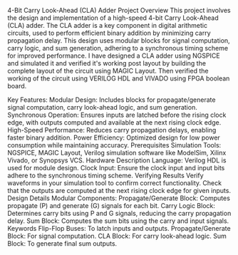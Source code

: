 4-Bit Carry Look-Ahead (CLA) Adder
Project Overview
This project involves the design and implementation of a high-speed 4-bit Carry Look-Ahead (CLA) adder. The CLA adder is a key component in digital arithmetic circuits, used to perform efficient binary addition by minimizing carry propagation delay. This design uses modular blocks for signal computation, carry logic, and sum generation, adhering to a synchronous timing scheme for improved performance. I have designed a CLA adder using NGSPICE and simulated it and verified it's working post layout by building the complete layout of the circuit using MAGIC Layout. Then verified the working of the circuit using VERILOG HDL and VIVADO using FPGA boolean board.

Key Features:
Modular Design: Includes blocks for propagate/generate signal computation, carry look-ahead logic, and sum generation.
Synchronous Operation: Ensures inputs are latched before the rising clock edge, with outputs computed and available at the next rising clock edge.
High-Speed Performance: Reduces carry propagation delays, enabling faster binary addition.
Power Efficiency: Optimized design for low power consumption while maintaining accuracy.
Prerequisites
Simulation Tools: NGSPICE, MAGIC Layout, Verilog simulation software like ModelSim, Xilinx Vivado, or Synopsys VCS.
Hardware Description Language: Verilog HDL is used for module design.
Clock Input: Ensure the clock input and input bits adhere to the synchronous timing scheme.
Verifying Results
Verify waveforms in your simulation tool to confirm correct functionality.
Check that the outputs are computed at the next rising clock edge for given inputs.
Design Details
Modular Components:
Propagate/Generate Block: Computes propagate (P) and generate (G) signals for each bit.
Carry Logic Block: Determines carry bits using P and G signals, reducing the carry propagation delay.
Sum Block: Computes the sum bits using the carry and input signals.
Keywords
Flip-Flop Buses: To latch inputs and outputs.
Propagate/Generate Block: For signal computation.
CLA Block: For carry look-ahead logic.
Sum Block: To generate final sum outputs.
